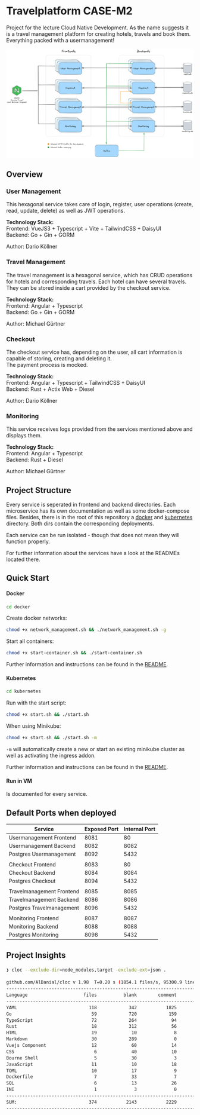 # Travelplatform CASE-M2
Project for the lecture Cloud Native Development.
As the name suggests it is a travel management platform for creating hotels, travels and book them. Everything packed with a usermanagement!

![overview_architecture.png](ressources/overview_architecture.png)
## Overview
### User Management
This hexagonal service takes care of login, register, user operations (create, read, update, delete) as well as JWT operations.

**Technology Stack:**  
Frontend: VueJS3 + Typescript + Vite + TailwindCSS + DaisyUI  
Backend: Go + Gin + GORM

Author: Dario Köllner

### Travel Management
The travel management is a hexagonal service, which has CRUD operations for hotels and corresponding travels. Each hotel can have several travels.
They can be stored inside a cart provided by the checkout service.  

**Technology Stack:**  
Frontend: Angular + Typescript  
Backend: Go + Gin + GORM

Author: Michael Gürtner

### Checkout
The checkout service has, depending on the user, all cart information is capable of storing, creating and deleting it.  
The payment process is mocked.

**Technology Stack:**  
Frontend: Angular + Typescript + TailwindCSS + DaisyUI  
Backend: Rust + Actix Web + Diesel

Author: Dario Köllner

### Monitoring
This service receives logs provided from the services mentioned above and displays them.

**Technology Stack:**  
Frontend: Angular + Typescript  
Backend: Rust + Diesel

Author: Michael Gürtner

## Project Structure
Every service is seperated in frontend and backend directories. Each microservice has its own documentation as well as some docker-compose files.
Besides, there is in the root of this repository a [docker](docker) and [kubernetes](kubernetes) directory. Both dirs contain the corresponding deployments.

Each service can be run isolated - though that does not mean they will function properly.

For further information about the services have a look at the READMEs located there.

## Quick Start
#### Docker
```bash
cd docker
```

Create docker networks:
```bash
chmod +x network_management.sh && ./network_management.sh -g
```

Start all containers:
```bash
chmod +x start-container.sh && ./start-container.sh
```
Further information and instructions can be found in the [README](docker/README.md).

#### Kubernetes
```bash
cd kubernetes
```

Run with the start script:
```bash
chmod +x start.sh && ./start.sh
```

When using Minikube:
```bash
chmod +x start.sh && ./start.sh -m
```
`-m` will automatically create a new or start an existing minikube cluster as well as activating the ingress addon.

Further information and instructions can be found in the [README](kubernetes/README.md).

#### Run in VM
Is documented for every service. 
## Default Ports when deployed
| **Service**                | **Exposed Port** | **Internal Port** |
|----------------------------|------------------|-------------------|
| Usermanagement Frontend    | 8081             | 80                |
| Usermanagement Backend     | 8082             | 8082              |
| Postgres Usermanagement    | 8092             | 5432              |
|                            |                  |                   |
| Checkout Frontend          | 8083             | 80                |
| Checkout Backend           | 8084             | 8084              |
| Postgres Checkout          | 8094             | 5432              |
|                            |                  |                   |
| Travelmanagement Frontend  | 8085             | 8085              |
| Travelmanagement Backend   | 8086             | 8086              |
| Postgres Travelmanagement  | 8096             | 5432              |
|                            |                  |                   |
| Monitoring Frontend        | 8087             | 8087              |
| Monitoring Backend         | 8088             | 8088              |
| Postgres Monitoring        | 8098             | 5432              |


## Project Insights 
```bash
❯ cloc --exclude-dir=node_modules,target -exclude-ext=json .

github.com/AlDanial/cloc v 1.98  T=0.20 s (1854.1 files/s, 95300.9 lines/s)
-------------------------------------------------------------------------------
Language                     files          blank        comment           code
-------------------------------------------------------------------------------
YAML                           118            342           1825           4294
Go                              59            720            159           2661
TypeScript                      72            264             94           2223
Rust                            18            312             56           1498
HTML                            19             10              8           1246
Markdown                        30            289              0           1198
Vuejs Component                 12             60             14            923
CSS                              6             40             10            245
Bourne Shell                     5             30              3            153
JavaScript                      11             10             18            132
TOML                            10             17              9            102
Dockerfile                       7             33              7             98
SQL                              6             13             26             66
INI                              1              3              0             13
-------------------------------------------------------------------------------
SUM:                           374           2143           2229          14852
-------------------------------------------------------------------------------

```